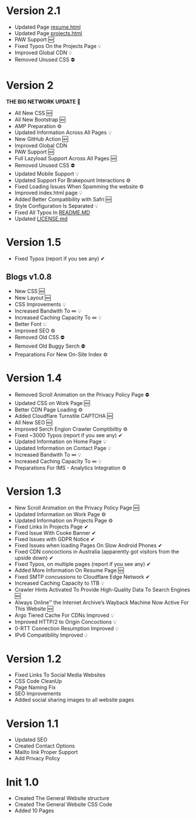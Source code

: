 # Version 2.1
- Updated Page [resume.html](resume.html)
- Updated Page [projects.html](projects.html)
- PAW Support 🆕
- Fixed Typos On the Projects Page 💡
- Improved Global CDN 💡
- Removed Unused CSS ⛔

# Version 2
**THE BIG NETWORK UPDATE 🎉**
- All New CSS 🆕
- All New Bootstrap 🆕
- AMP Preparation ⚙
- Updated Information Across All Pages 💡
- New GitHub Action 🆕
- Improved Global CDN
- PAW Support 🆕
- Full Lazyload Support Across All Pages 🆕
- Removed Unused CSS ⛔
- Updated Mobile Support 💡
- Updated Support For Brakepount Interactions ⚙
- Fixed Loading Issues When Spamming the website ⚙
- Improved index.html page 💡
- Added Better Compatibility with Safri 🆕
- Style Configuration Is Separated 💡
- Fixed All Typos In [README.MD](README.MD)
- Updated [LICENSE.md](LICENSE.md)
# Version 1.5

- Fixed Typos (report if you see any) ✔

## Blogs v1.0.8
- New CSS 🆕
- New Layout 🆕
- CSS Improvements 💡
- Increased Bandwith To ∞ 💡
- Increased Caching Capacity To ∞ 💡
- Better Font 💡
- Improved SEO ⚙
- Removed Old CSS ⛔
- Removed Old Buggy Serch ⛔
- Preparations For New On-Site Index ⚙

#  Version 1.4

- Removed Scroll Animation on the Privacy Policy Page ⛔
- Updated CSS on Work Page 🆕
- Better CDN Page Loading ⚙
- Added Cloudflare Turnstile CAPTCHA 🆕
- All New SEO 🆕
- Improved Serch Engion Crawler Comptibiltiy ⚙
- Fixed ~3000 Typos (report if you see any) ✔
- Updated Information on Home Page 💡
- Updated Information on Contact Page 💡
- Increased Bandwith To ∞ 💡
- Increased Caching Capacity To ∞ 💡
- Preparations For IMS - Analytics Integration ⚙
  
# Version 1.3

- New Scroll Animation on the Privacy Policy Page 🆕
- Updated Information on Work Page ⚙
- Updated Information on Projects Page ⚙
- Fixed Links In Projects Page ✔
- Fixed Issue With Cooke Banner ✔
- Fixed Issues with GDPR Notice ✔
- Fixed Issues when loading Pages On Slow Android Phones ✔
- Fixed CDN concoctions in Australia (apparently got visitors from the upside down) ✔
- Fixed Typos, on multiple pages (report if you see any) ✔
- Added More Information On Resume Page 🆕
- Fixed SMTP concussions to Cloudflare Edge Network ✔
- Increased Caching Capacity to 1TB 💡
- Crawler Hints Activated To Provide High-Quality Data To Search Engines 🆕
- Always Online™ the Internet Archive’s Wayback Machine Now Active For This Website 🆕
- Argo Tiered Cache For CDNs Improved 💡
- Improved HTTP/2 to Origin Concoctions 💡
- 0-RTT Connection Resumption Improved 💡
- IPv6 Compatibility Improved 💡

# Version 1.2

- Fixed Links To Social Media Websites
- CSS Code CleanUp
- Page Naming Fix
- SEO Improvements
- Added social sharing images to all website pages

# Version 1.1

- Updated SEO
- Created Contact Options
- Mailto link Proper Support
- Add Privacy Policy

# Init 1.0

- Created The General Website structure
- Created The General Website CSS Code
- Added 10 Pages